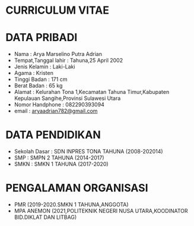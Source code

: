 
# CURRICULUM VITAE
# DATA PRIBADI
- Nama : Arya Marselino Putra Adrian
- Tempat,Tanggal lahir : Tahuna,25 April 2002
- Jenis Kelamin : Laki-Laki
- Agama : Kristen
- Tinggi Badan : 171 cm
- Berat Badan : 65 kg
- Alamat : Kelurahan Tona 1,Kecamatan Tahuna Timur,Kabupaten Kepulauan Sangihe,Provinsi Sulawesi Utara
- Nomor Handphone : 082290393094
- email : aryaadrian782@gmail.com
# DATA PENDIDIKAN
- Sekolah Dasar : SDN INPRES TONA TAHUNA (2008-202014)
- SMP : SMPN 2 TAHUNA (2014-2017)
- SMKN : SMKN 1 TAHUNA (2017-2020)
# PENGALAMAN ORGANISASI
- PMR (2019-2020.SMKN 1 TAHUNA,ANGGOTA)
- MPA ANEMON (2021,POLITEKNIK NEGERI NUSA UTARA,KOODINATOR BID.DIKLAT DAN LITBAG)


<!--
**Aryaadrian/Aryaadrian** is a ✨ _special_ ✨ repository because its `README.md` (this file) appears on your GitHub profile.

Here are some ideas to get you started:

- 🔭 I’m currently working on ...
- 🌱 I’m currently learning ...
- 👯 I’m looking to collaborate on ...
- 🤔 I’m looking for help with ...
- 💬 Ask me about ...
- 📫 How to reach me: ...
- 😄 Pronouns: ...
- ⚡ Fun fact: ...
-->
